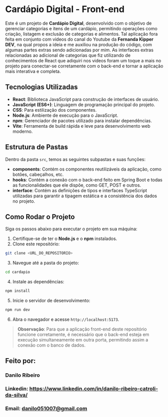 # Cardápio Digital - Front-end

Este é um projeto de **Cardápio Digital**, desenvolvido com o objetivo de gerenciar categorias e itens de um cardápio, permitindo operações como criação, listagem e exclusão de categorias e alimentos. Tal aplicação fora feita em conjunto com videos do canal do Youtube da **Fernanda Kipper DEV**, na qual propos a ideia e me auxiliou na produção do código, com algumas partes extras sendo adicionadas por mim. As interfaces extras relacionadas ao adicional de categorias que fiz utilizando de conhecimentos de React que adiquiri nos videos foram um toque a mais no projeto para conectar-se corretamente com o back-end e tornar a aplicação mais interativa e completa.

## Tecnologias Utilizadas

- **React**: Biblioteca JavaScript para construção de interfaces de usuário.
- **JavaScript (ES6+)**: Linguagem de programação principal do projeto.
- **CSS**: Para estilização dos componentes.
- **Node.js**: Ambiente de execução para o JavaScript.
- **npm**: Gerenciador de pacotes utilizado para instalar dependências.
- **Vite**: Ferramenta de build rápida e leve para desenvolvimento web moderno.

## Estrutura de Pastas

Dentro da pasta `src`, temos as seguintes subpastas e suas funções:

- **components**: Contém os componentes reutilizáveis da aplicação, como botões, cabeçalhos, etc.
- **hooks**: Contém a conexão com o back-end feito em Spring Boot e todas as funcionalidades que ele dispõe, como GET, POST e outros.
- **interface**: Contém as definições de tipos e interfaces TypeScript utilizadas para garantir a tipagem estática e a consistência dos dados no projeto.

## Como Rodar o Projeto

Siga os passos abaixo para executar o projeto em sua máquina:

1. Certifique-se de ter o **Node.js** e o **npm** instalados.
2. Clone este repositório:
  ```bash
  git clone <URL_DO_REPOSITORIO>
  ```
3. Navegue até a pasta do projeto:
  ```bash
  cd cardapio
  ```
4. Instale as dependências:
  ```bash
  npm install
  ```
5. Inicie o servidor de desenvolvimento:
  ```bash
  npm run dev
  ```
6. Abra o navegador e acesse `http://localhost:5173`.

> **Observação**: Para que a aplicação front-end deste repositório funcione corretamente, é necessário que o back-end esteja em execução simultaneamente em outra porta, permitindo assim a conexão com o banco de dados.

## Feito por:
### Danilo Ribeiro 
### Linkedin: https://www.linkedin.com/in/danilo-ribeiro-catroli-da-silva/
### Email: danilo051007@gmail.com
